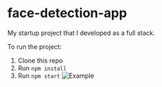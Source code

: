 # face-detection-app
My startup project that I developed as a full stack.

To run the project:

1. Clone this repo
2. Run `npm install`
2. Run `npm start`
![Example]([url=https://www.hizliresim.com/kfl6zpq][img]https://i.hizliresim.com/kfl6zpq.png[/img][/url])
